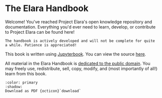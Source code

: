 # The Elara Handbook

Welcome! You've reached Project Elara's open knowledge repository and documentation. Everything you'd ever need to learn, develop, or contribute to Project Elara can be found here!

```{note}
The handbook is actively developed and will not be complete for quite a while. Patience is appreciated!
```

This book is written using [Jupyterbook](https://jupyterbook.org/). You can view the source [here](https://github.com/elaraproject/elara-handbook).

All material in the Elara Handbook is [dedicated to the public domain](https://github.com/elaraproject/elara-handbook/blob/main/LICENSE). You may freely use, redistribute, sell, copy, modify, and (most importantly of all!) learn from this book.



```{button-link} https://github.com/elaraproject/elara-handbook/releases
:color: primary
:shadow:
Download as PDF {octicon}`download`
```
